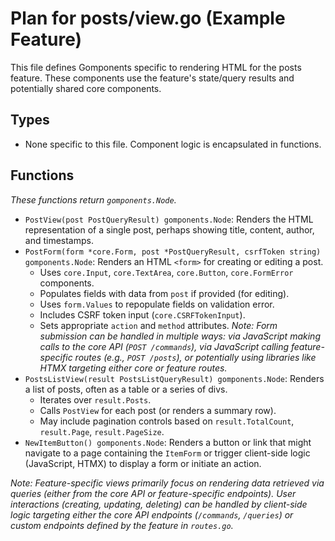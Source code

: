 # Plan for posts/view.go (Example Feature)

This file defines Gomponents specific to rendering HTML for the posts feature. These components use the feature's state/query results and potentially shared core components.

## Types

- None specific to this file. Component logic is encapsulated in functions.

## Functions

*These functions return `gomponents.Node`.*

- `PostView(post PostQueryResult) gomponents.Node`: Renders the HTML representation of a single post, perhaps showing title, content, author, and timestamps.
- `PostForm(form *core.Form, post *PostQueryResult, csrfToken string) gomponents.Node`: Renders an HTML `<form>` for creating or editing a post.
    - Uses `core.Input`, `core.TextArea`, `core.Button`, `core.FormError` components.
    - Populates fields with data from `post` if provided (for editing).
    - Uses `form.Values` to repopulate fields on validation error.
    - Includes CSRF token input (`core.CSRFTokenInput`).
    - Sets appropriate `action` and `method` attributes. *Note: Form submission can be handled in multiple ways: via JavaScript making calls to the core API (`POST /commands`), via JavaScript calling feature-specific routes (e.g., `POST /posts`), or potentially using libraries like HTMX targeting either core or feature routes.*
- `PostsListView(result PostsListQueryResult) gomponents.Node`: Renders a list of posts, often as a table or a series of divs.
    - Iterates over `result.Posts`.
    - Calls `PostView` for each post (or renders a summary row).
    - May include pagination controls based on `result.TotalCount`, `result.Page`, `result.PageSize`.
- `NewItemButton() gomponents.Node`: Renders a button or link that might navigate to a page containing the `ItemForm` or trigger client-side logic (JavaScript, HTMX) to display a form or initiate an action.

*Note: Feature-specific views primarily focus on rendering data retrieved via queries (either from the core API or feature-specific endpoints). User interactions (creating, updating, deleting) can be handled by client-side logic targeting either the core API endpoints (`/commands`, `/queries`) or custom endpoints defined by the feature in `routes.go`.*
